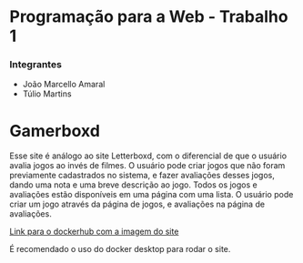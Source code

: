 # Programação para a Web - Trabalho 1

### Integrantes
* João Marcello Amaral
* Túlio Martins

# Gamerboxd
Esse site é análogo ao site Letterboxd, com o diferencial de que o usuário avalia jogos ao invés de filmes. O usuário pode criar jogos que não foram previamente cadastrados no sistema, e fazer avaliações desses jogos, dando uma nota e uma breve descrição ao jogo. Todos os jogos e avaliações estão disponíveis em uma página com uma lista. O usuário pode criar um jogo através da página de jogos, e avaliações na página de avaliações.

[Link para o dockerhub com a imagem do site](https://hub.docker.com/repository/docker/jmal93/gamerboxd/general)

É recomendado o uso do docker desktop para rodar o site.
